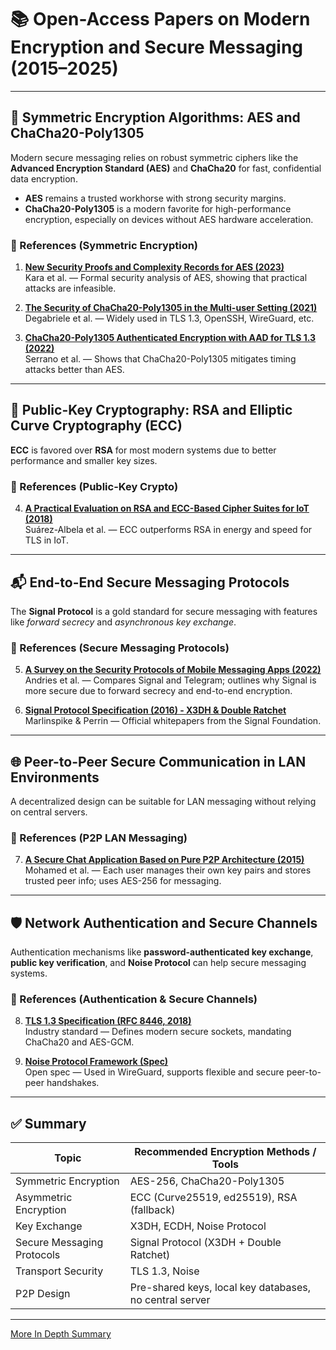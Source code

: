 # 📚 Open-Access Papers on Modern Encryption and Secure Messaging (2015–2025)

---

## 🔐 Symmetric Encryption Algorithms: AES and ChaCha20-Poly1305

Modern secure messaging relies on robust symmetric ciphers like the **Advanced Encryption Standard (AES)** and **ChaCha20** for fast, confidential data encryption.

- **AES** remains a trusted workhorse with strong security margins.
- **ChaCha20-Poly1305** is a modern favorite for high-performance encryption, especially on devices without AES hardware acceleration.

### 🔗 References (Symmetric Encryption)

1. **[New Security Proofs and Complexity Records for AES (2023)](https://eprint.iacr.org/2023/242)**  
   Kara et al. — Formal security analysis of AES, showing that practical attacks are infeasible.

2. **[The Security of ChaCha20-Poly1305 in the Multi-user Setting (2021)](https://eprint.iacr.org/2021/1494)**  
   Degabriele et al. — Widely used in TLS 1.3, OpenSSH, WireGuard, etc.

3. **[ChaCha20-Poly1305 Authenticated Encryption with AAD for TLS 1.3 (2022)](https://eprint.iacr.org/2022/697)**  
   Serrano et al. — Shows that ChaCha20-Poly1305 mitigates timing attacks better than AES.

---

## 🔑 Public-Key Cryptography: RSA and Elliptic Curve Cryptography (ECC)

**ECC** is favored over **RSA** for most modern systems due to better performance and smaller key sizes.

### 🔗 References (Public-Key Crypto)

4. **[A Practical Evaluation on RSA and ECC-Based Cipher Suites for IoT (2018)](https://www.ncbi.nlm.nih.gov/pmc/articles/PMC6210206/)**  
   Suárez-Albela et al. — ECC outperforms RSA in energy and speed for TLS in IoT.

---

## 📬 End-to-End Secure Messaging Protocols

The **Signal Protocol** is a gold standard for secure messaging with features like *forward secrecy* and *asynchronous key exchange*.

### 🔗 References (Secure Messaging Protocols)

5. **[A Survey on the Security Protocols of Mobile Messaging Apps (2022)](https://eprint.iacr.org/2022/388)**  
   Andries et al. — Compares Signal and Telegram; outlines why Signal is more secure due to forward secrecy and end-to-end encryption.

6. **[Signal Protocol Specification (2016) - X3DH & Double Ratchet](https://signal.org/docs/)**  
   Marlinspike & Perrin — Official whitepapers from the Signal Foundation.

---

## 🌐 Peer-to-Peer Secure Communication in LAN Environments

A decentralized design can be suitable for LAN messaging without relying on central servers.

### 🔗 References (P2P LAN Messaging)

7. **[A Secure Chat Application Based on Pure P2P Architecture (2015)](https://www.researchgate.net/publication/283794227)**  
   Mohamed et al. — Each user manages their own key pairs and stores trusted peer info; uses AES-256 for messaging.

---

## 🛡️ Network Authentication and Secure Channels

Authentication mechanisms like **password-authenticated key exchange**, **public key verification**, and **Noise Protocol** can help secure messaging systems.

### 🔗 References (Authentication & Secure Channels)

8. **[TLS 1.3 Specification (RFC 8446, 2018)](https://datatracker.ietf.org/doc/html/rfc8446)**  
   Industry standard — Defines modern secure sockets, mandating ChaCha20 and AES-GCM.

9. **[Noise Protocol Framework (Spec)](https://noiseprotocol.org/)**  
   Open spec — Used in WireGuard, supports flexible and secure peer-to-peer handshakes.

---

## ✅ Summary

| Topic | Recommended Encryption Methods / Tools |
|-------|----------------------------------------|
| Symmetric Encryption | AES-256, ChaCha20-Poly1305 |
| Asymmetric Encryption | ECC (Curve25519, ed25519), RSA (fallback) |
| Key Exchange | X3DH, ECDH, Noise Protocol |
| Secure Messaging Protocols | Signal Protocol (X3DH + Double Ratchet) |
| Transport Security | TLS 1.3, Noise |
| P2P Design | Pre-shared keys, local key databases, no central server |

---

[More In Depth Summary](https://chatgpt.com/s/dr_680b170813048191bd7e240c9378bd0f)
